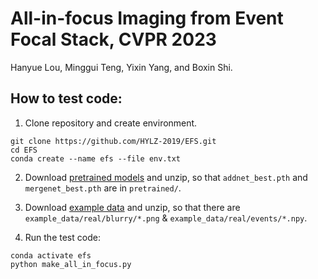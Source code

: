 # All-in-focus Imaging from Event Focal Stack, CVPR 2023

Hanyue Lou, Minggui Teng, Yixin Yang, and Boxin Shi.

## How to test code:

1. Clone repository and create environment.

```
git clone https://github.com/HYLZ-2019/EFS.git
cd EFS
conda create --name efs --file env.txt
```

2. Download [pretrained models](https://drive.google.com/drive/folders/10GLBdhPjcqnWA8DBPlep_BIdAq0STCjC?usp=sharing) and unzip, so that `addnet_best.pth` and `mergenet_best.pth` are in `pretrained/`.

3. Download [example data](https://drive.google.com/drive/folders/10GLBdhPjcqnWA8DBPlep_BIdAq0STCjC?usp=sharing) and unzip, so that there are `example_data/real/blurry/*.png` & `example_data/real/events/*.npy`.

4. Run the test code:

```
conda activate efs
python make_all_in_focus.py
```
